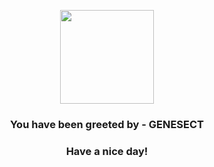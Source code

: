 <p align="center">
            <img src="https://raw.githubusercontent.com/PokeAPI/sprites/master/sprites/pokemon/649.png" width="150" height="150">
          </p>
          <h3 align="center">You have been greeted by - <b>GENESECT</b></h3>
          <h3 align="center">Have a nice day!</h3>
